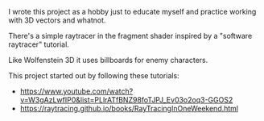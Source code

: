 I wrote this project as a hobby just to educate myself and practice working with 3D vectors and whatnot.

There's a simple raytracer in the fragment shader inspired by a "software raytracer" tutorial.

Like Wolfenstein 3D it uses billboards for enemy characters.

This project started out by following these tutorials:

* https://www.youtube.com/watch?v=W3gAzLwfIP0&list=PLlrATfBNZ98foTJPJ_Ev03o2oq3-GGOS2
* https://raytracing.github.io/books/RayTracingInOneWeekend.html

